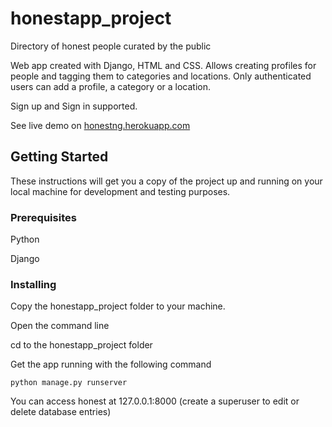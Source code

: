 # honestapp_project
Directory of honest people curated by the public

Web app created with Django, HTML and CSS. Allows creating profiles for people and tagging them to categories and locations. Only authenticated users can add a profile, a category or a location.

Sign up and Sign in supported.

See live demo on [honestng.herokuapp.com](http://honestng.herokuapp.com)

## Getting Started

These instructions will get you a copy of the project up and running on your local machine for development and testing purposes.

### Prerequisites

Python

Django

### Installing

Copy the honestapp_project folder to your machine.

Open the command line

cd to the honestapp_project folder

Get the app running with the following command

```
python manage.py runserver
```
You can access honest at 127.0.0.1:8000 (create a superuser to edit or delete database entries)
